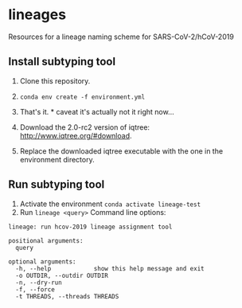 # lineages
Resources for a lineage naming scheme for SARS-CoV-2/hCoV-2019

## Install subtyping tool

1. Clone this repository.
2. ``conda env create -f environment.yml``
3. That's it. * caveat it's actually not it right now... 

4. Download the 2.0-rc2 version of iqtree: http://www.iqtree.org/#download.
5. Replace the downloaded iqtree executable with the one in the environment directory. 

## Run subtyping tool

1. Activate the environment ``conda activate lineage-test``
2. Run ``lineage <query>``
Command line options:
```
lineage: run hcov-2019 lineage assignment tool

positional arguments:
  query

optional arguments:
  -h, --help            show this help message and exit
  -o OUTDIR, --outdir OUTDIR
  -n, --dry-run
  -f, --force
  -t THREADS, --threads THREADS
  ```